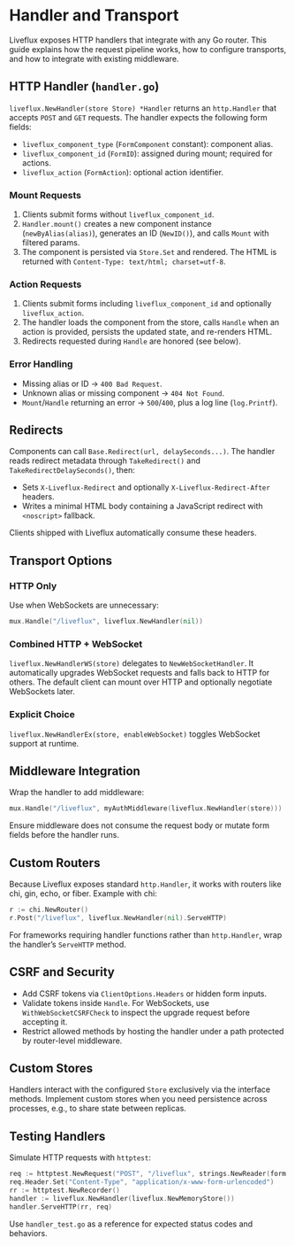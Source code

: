 # Handler and Transport

Liveflux exposes HTTP handlers that integrate with any Go router. This guide explains how the request pipeline works, how to configure transports, and how to integrate with existing middleware.

## HTTP Handler (`handler.go`)

`liveflux.NewHandler(store Store) *Handler` returns an `http.Handler` that accepts `POST` and `GET` requests. The handler expects the following form fields:

- `liveflux_component_type` (`FormComponent` constant): component alias.
- `liveflux_component_id` (`FormID`): assigned during mount; required for actions.
- `liveflux_action` (`FormAction`): optional action identifier.

### Mount Requests

1. Clients submit forms without `liveflux_component_id`.
2. `Handler.mount()` creates a new component instance (`newByAlias(alias)`), generates an ID (`NewID()`), and calls `Mount` with filtered params.
3. The component is persisted via `Store.Set` and rendered. The HTML is returned with `Content-Type: text/html; charset=utf-8`.

### Action Requests

1. Clients submit forms including `liveflux_component_id` and optionally `liveflux_action`.
2. The handler loads the component from the store, calls `Handle` when an action is provided, persists the updated state, and re-renders HTML.
3. Redirects requested during `Handle` are honored (see below).

### Error Handling

- Missing alias or ID → `400 Bad Request`.
- Unknown alias or missing component → `404 Not Found`.
- `Mount`/`Handle` returning an error → `500`/`400`, plus a log line (`log.Printf`).

## Redirects

Components can call `Base.Redirect(url, delaySeconds...)`. The handler reads redirect metadata through `TakeRedirect()` and `TakeRedirectDelaySeconds()`, then:

- Sets `X-Liveflux-Redirect` and optionally `X-Liveflux-Redirect-After` headers.
- Writes a minimal HTML body containing a JavaScript redirect with `<noscript>` fallback.

Clients shipped with Liveflux automatically consume these headers.

## Transport Options

### HTTP Only

Use when WebSockets are unnecessary:

```go
mux.Handle("/liveflux", liveflux.NewHandler(nil))
```

### Combined HTTP + WebSocket

`liveflux.NewHandlerWS(store)` delegates to `NewWebSocketHandler`. It automatically upgrades WebSocket requests and falls back to HTTP for others. The default client can mount over HTTP and optionally negotiate WebSockets later.

### Explicit Choice

`liveflux.NewHandlerEx(store, enableWebSocket)` toggles WebSocket support at runtime.

## Middleware Integration

Wrap the handler to add middleware:

```go
mux.Handle("/liveflux", myAuthMiddleware(liveflux.NewHandler(store)))
```

Ensure middleware does not consume the request body or mutate form fields before the handler runs.

## Custom Routers

Because Liveflux exposes standard `http.Handler`, it works with routers like chi, gin, echo, or fiber. Example with chi:

```go
r := chi.NewRouter()
r.Post("/liveflux", liveflux.NewHandler(nil).ServeHTTP)
```

For frameworks requiring handler functions rather than `http.Handler`, wrap the handler’s `ServeHTTP` method.

## CSRF and Security

- Add CSRF tokens via `ClientOptions.Headers` or hidden form inputs.
- Validate tokens inside `Handle`. For WebSockets, use `WithWebSocketCSRFCheck` to inspect the upgrade request before accepting it.
- Restrict allowed methods by hosting the handler under a path protected by router-level middleware.

## Custom Stores

Handlers interact with the configured `Store` exclusively via the interface methods. Implement custom stores when you need persistence across processes, e.g., to share state between replicas.

## Testing Handlers

Simulate HTTP requests with `httptest`:

```go
req := httptest.NewRequest("POST", "/liveflux", strings.NewReader(form.Encode()))
req.Header.Set("Content-Type", "application/x-www-form-urlencoded")
rr := httptest.NewRecorder()
handler := liveflux.NewHandler(liveflux.NewMemoryStore())
handler.ServeHTTP(rr, req)
```

Use `handler_test.go` as a reference for expected status codes and behaviors.
